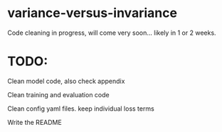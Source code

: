 # variance-versus-invariance

Code cleaning in progress, will come very soon... likely in 1 or 2 weeks.

# TODO:
Clean model code, also check appendix

Clean training and evaluation code

Clean config yaml files. keep individual loss terms

Write the README
